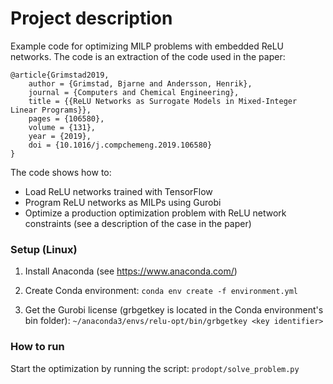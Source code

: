 # Project description

Example code for optimizing MILP problems with embedded ReLU networks. 
The code is an extraction of the code used in the paper:

```
@article{Grimstad2019,
    author = {Grimstad, Bjarne and Andersson, Henrik},
    journal = {Computers and Chemical Engineering},
    title = {{ReLU Networks as Surrogate Models in Mixed-Integer Linear Programs}},
    pages = {106580},
    volume = {131},
    year = {2019},
    doi = {10.1016/j.compchemeng.2019.106580}
}

```

The code shows how to:
- Load ReLU networks trained with TensorFlow
- Program ReLU networks as MILPs using Gurobi
- Optimize a production optimization problem with ReLU network constraints (see a description of the case in the paper)


### Setup (Linux)

1. Install Anaconda (see https://www.anaconda.com/)

2. Create Conda environment: ``conda env create -f environment.yml``

3. Get the Gurobi license (grbgetkey is located in the Conda environment's bin folder): ``~/anaconda3/envs/relu-opt/bin/grbgetkey <key identifier>``


### How to run

Start the optimization by running the script: ``prodopt/solve_problem.py``
